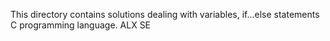 This directory contains solutions dealing with variables, if...else statements C programming language. ALX SE
